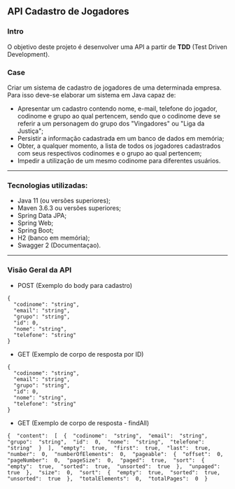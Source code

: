 ## API Cadastro de Jogadores

### Intro
O objetivo deste projeto é desenvolver uma API a partir de **TDD** (Test Driven Development).

### Case
Criar um sistema de cadastro de jogadores de uma determinada empresa.
Para isso deve-se elaborar um sistema em Java capaz de:

- Apresentar um cadastro contendo nome, e-mail, telefone do jogador, codinome e grupo ao qual pertencem, sendo que o codinome deve se referir a um personagem do grupo dos "Vingadores" ou "Liga da Justiça";
- Persistir a informação cadastrada em um banco de dados em memória;
- Obter, a qualquer momento, a lista de todos os jogadores cadastrados com seus respectivos codinomes e o grupo ao qual pertencem;
- Impedir a utilização de um mesmo codinome para diferentes usuários.

___________

### Tecnologias utilizadas:
- Java 11 (ou versões superiores);
- Maven 3.6.3 ou versões superiores;
- Spring Data JPA;
- Spring Web;
- Spring Boot;
- H2 (banco em memória);
- Swagger 2 (Documentaçao).
___

### Visão Geral da API
- POST (Exemplo do body para cadastro)
```
{
  "codinome": "string",
  "email": "string",
  "grupo": "string",
  "id": 0,
  "nome": "string",
  "telefone": "string"
}
```
- GET (Exemplo de corpo de resposta por ID)
```
{
  "codinome": "string",
  "email": "string",
  "grupo": "string",
  "id": 0,
  "nome": "string",
  "telefone": "string"
}
```
- GET (Exemplo de corpo de resposta - findAll)
```
{  "content":  [  {  "codinome":  "string",  "email":  "string",  "grupo":  "string",  "id":  0,  "nome":  "string",  "telefone":  "string"  }  ],  "empty":  true,  "first":  true,  "last":  true,  "number":  0,  "numberOfElements":  0,  "pageable":  {  "offset":  0,  "pageNumber":  0,  "pageSize":  0,  "paged":  true,  "sort":  {  "empty":  true,  "sorted":  true,  "unsorted":  true  },  "unpaged":  true  },  "size":  0,  "sort":  {  "empty":  true,  "sorted":  true,  "unsorted":  true  },  "totalElements":  0,  "totalPages":  0  }
```

